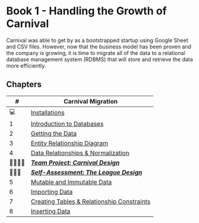 # Book 1 - Handling the Growth of Carnival

Carnival was able to get by as a bootstrapped startup using Google Sheet and CSV files. However, now that the business model has been proven and the company is growing, it is time to migrate all of the data to a relational database management system (RDBMS) that will store and retrieve the data more efficiently.

## Chapters

| #  | Carnival Migration |
|--|--|
| 💻 | [Installations](./chapters/GETTING_STARTED.md) |
| 1 | [Introduction to Databases](./chapters/DATABASE_INTRODUCTION.md) |
| 2 | [Getting the Data](./chapters/EXPLORE_CSV.md) |
| 3 | [Entity Relationship Diagram](./chapters/ERD.md) |
| 4 | [Data Relationships &amp; Normalization](./chapters/NORMALIZATION.md) |
| 👨‍👨‍👦‍👦 | [**_Team Project: Carnival Design_**](./chapters/CARNIVAL_DESIGN.md) |
| 👩🏾‍🎓 | [**_Self-Assessment: The League Design_**](./chapters/LEAGUE_DESIGN.md) |
| 5 | [Mutable and Immutable Data](./chapters/MUTABILITY.md) |
| 6 | [Importing Data](./chapters/IMPORTING.md) |
| 7 | [Creating Tables &amp; Relationship Constraints](./chapters/CREATE_TABLES_COLUMNS.md) |
| 8 | [Inserting Data](./chapters/INSERTS.md) |
